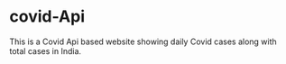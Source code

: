 # covid-Api
This is a Covid Api based website showing daily Covid cases along with total cases in India.
